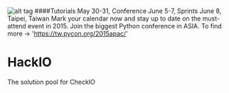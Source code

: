 ![alt tag](https://tw.pycon.org/2015apac/images/Logo_red_1280.svg)
####Tutorials May 30-31, Conference June 5-7, Sprints June 8, Taipei, Taiwan
Mark your calendar now and stay up to date on the must-attend event in 2015. Join the biggest Python conference in ASIA. 
To find more -> 'https://tw.pycon.org/2015apac/'

HackIO
======





The solution pool for CheckIO
